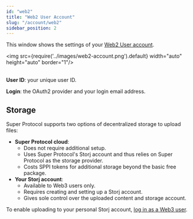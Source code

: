 ```yaml
---
id: "web2"
title: "Web2 User Account"
slug: "/account/web2"
sidebar_position: 2
---
```


This window shows the settings of your [Web2 User account](/marketplace/account#web2-user-account).

<img src={require('../images/web2-account.png').default} width="auto" height="auto" border="1"/>
<br/>
<br/>

**User ID**: your unique user ID.

**Login**: the OAuth2 provider and your login email address.

## Storage

Super Protocol supports two options of decentralized storage to upload files:

- **Super Protocol cloud**:
    - Does not require additional setup.
    - Uses Super Protocol's Storj account and thus relies on Super Protocol as the storage provider.
    - Costs SPPI tokens for additional storage beyond the basic free package.
- **Your Storj account**:
    - Available to Web3 users only.
    - Requires creating and setting up a Storj account.
    - Gives sole control over the uploaded content and storage account.

To enable uploading to your personal Storj account, [log in as a Web3 user](/guides/log-in).